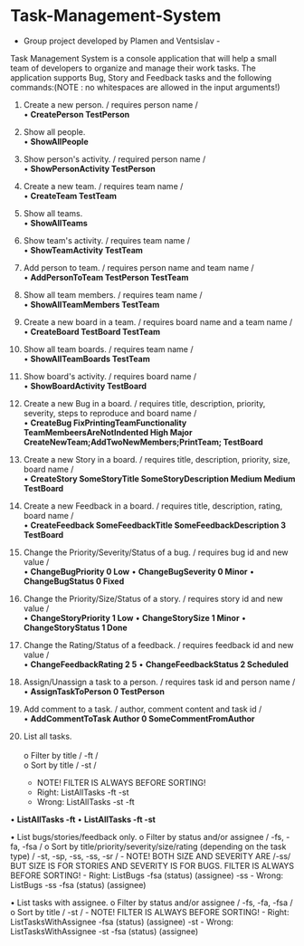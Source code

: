 # Task-Management-System
- Group project developed by Plamen and Ventsislav -

Task Management System is a console application that will help a small team of developers to organize and manage their work tasks.
The application supports Bug, Story and Feedback tasks and the following commands:(NOTE : no whitespaces are allowed in the input arguments!)

1. Create a new person. / requires person name /<br>
  • **CreatePerson TestPerson**

2. Show all people.<br>
  • **ShowAllPeople**

3. Show person's activity. / required person name /<br>
	• **ShowPersonActivity TestPerson**

4. Create a new team. / requires team name /<br>
  • **CreateTeam TestTeam**

5. Show all teams.<br>
  • **ShowAllTeams**

6. Show team's activity. / requires team name /<br>
  • **ShowTeamActivity TestTeam**

7. Add person to team. / requires person name and team name /<br>
  • **AddPersonToTeam TestPerson TestTeam**

8. Show all team members. / requires team name /<br>
  • **ShowAllTeamMembers TestTeam**

9. Create a new board in a team. / requires board name and a team name /<br>
  • **CreateBoard TestBoard TestTeam**

10. Show all team boards. / requires team name /<br>
  • **ShowAllTeamBoards TestTeam**

11. Show board's activity. / requires board name /<br>
  • **ShowBoardActivity TestBoard**

12. Create a new Bug in a board. / requires title, description, priority, severity, steps to reproduce and board name /<br> 
  • **CreateBug FixPrintingTeamFunctionality TeamMembeersAreNotIndented High Major CreateNewTeam;AddTwoNewMembers;PrintTeam; TestBoard**

13. Create a new Story in a board. / requires title, description, priority, size, board name /<br>
  • **CreateStory SomeStoryTitle SomeStoryDescription Medium Medium TestBoard**

14. Create a new Feedback in a board. / requires title, description, rating, board name /<br>
  • **CreateFeedback SomeFeedbackTitle SomeFeedbackDescription 3 TestBoard**

15. Change the Priority/Severity/Status of a bug. / requires bug id and new value /<br>
  • **ChangeBugPriority 0 Low**
  • **ChangeBugSeverity 0 Minor**
  • **ChangeBugStatus 0 Fixed**

16. Change the Priority/Size/Status of a story. / requires story id and new value /<br>
  • **ChangeStoryPriority 1 Low**
  • **ChangeStorySize 1 Minor**
  • **ChangeStoryStatus 1 Done**
  
17. Change the Rating/Status of a feedback. / requires feedback id and new value /<br>
  • **ChangeFeedbackRating 2 5**
  • **ChangeFeedbackStatus 2 Scheduled**
  
18. Assign/Unassign a task to a person. / requires task id and person name /<br> 
  • **AssignTaskToPerson 0 TestPerson**
  
19. Add comment to a task. / author, comment content and task id /<br>
  • **AddCommentToTask Author 0 SomeCommentFromAuthor**

20. List all tasks.<br>  
  o Filter by title / -ft /  
  o Sort by title / -st /
    - NOTE! FILTER IS ALWAYS BEFORE SORTING!
    - Right: ListAllTasks -ft -st
    - Wrong: ListAllTasks -st -ft
  
  • **ListAllTasks -ft**
  • **ListAllTasks -ft -st**

• List bugs/stories/feedback only.
  o Filter by status and/or assignee / -fs, -fa, -fsa /
  o Sort by title/priority/severity/size/rating (depending on the task type) / -st, -sp, -ss, -ss, -sr / 
    - NOTE! BOTH SIZE AND SEVERITY ARE /-ss/ BUT SIZE IS FOR STORIES AND SEVERITY IS FOR BUGS. FILTER IS ALWAYS BEFORE SORTING!
    - Right: ListBugs -fsa (status) (assignee) -ss
    - Wrong: ListBugs -ss -fsa (status) (assignee)
    
• List tasks with assignee.
  o Filter by status and/or assignee / -fs, -fa, -fsa /
  o Sort by title / -st /
    - NOTE! FILTER IS ALWAYS BEFORE SORTING!
    - Right: ListTasksWithAssignee -fsa (status) (assignee) -st
    - Wrong: ListTasksWithAssignee -st -fsa (status) (assignee)

